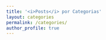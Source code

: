 ```yaml
---
title: '<i>Posts</i> por Categorias'
layout: categories
permalink: /categories/
author_profile: true
---
```

